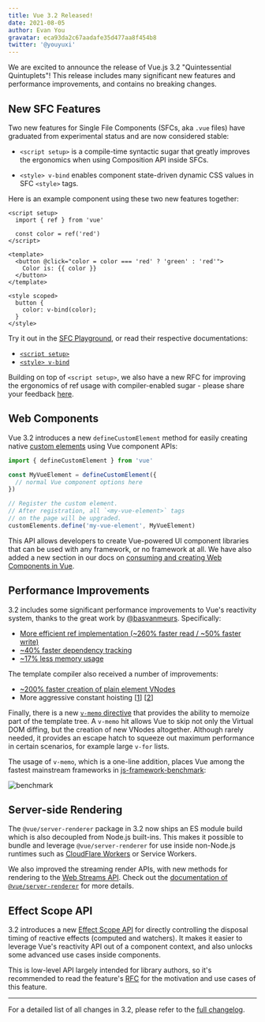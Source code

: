 ```yaml
---
title: Vue 3.2 Released!
date: 2021-08-05
author: Evan You
gravatar: eca93da2c67aadafe35d477aa8f454b8
twitter: '@youyuxi'
---
```


We are excited to announce the release of Vue.js 3.2 "Quintessential Quintuplets"! This release includes many significant new features and performance improvements, and contains no breaking changes.

<!--more-->

## New SFC Features

Two new features for Single File Components (SFCs, aka `.vue` files) have graduated from experimental status and are now considered stable:

- `<script setup>` is a compile-time syntactic sugar that greatly improves the ergonomics when using Composition API inside SFCs.

- `<style> v-bind` enables component state-driven dynamic CSS values in SFC `<style>` tags.

Here is an example component using these two new features together:

```vue
<script setup>
  import { ref } from 'vue'

  const color = ref('red')
</script>

<template>
  <button @click="color = color === 'red' ? 'green' : 'red'">
    Color is: {{ color }}
  </button>
</template>

<style scoped>
  button {
    color: v-bind(color);
  }
</style>
```

Try it out in the [SFC Playground](https://sfc.vuejs.org/#eyJBcHAudnVlIjoiPHNjcmlwdCBzZXR1cD5cbmltcG9ydCB7IHJlZiB9IGZyb20gJ3Z1ZSdcblxuY29uc3QgY29sb3IgPSByZWYoJ3JlZCcpXG48L3NjcmlwdD5cblxuPHRlbXBsYXRlPlxuICA8YnV0dG9uIEBjbGljaz1cImNvbG9yID0gY29sb3IgPT09ICdyZWQnID8gJ2dyZWVuJyA6ICdyZWQnXCI+XG4gICAgQ29sb3IgaXM6IHt7IGNvbG9yIH19XG4gIDwvYnV0dG9uPlxuPC90ZW1wbGF0ZT5cblxuPHN0eWxlIHNjb3BlZD5cbmJ1dHRvbiB7XG4gIGNvbG9yOiB2LWJpbmQoY29sb3IpO1xufVxuPC9zdHlsZT4ifQ==), or read their respective documentations:

- [`<script setup>`](https://v3.vuejs.org/api/sfc-script-setup.html)
- [`<style> v-bind`](https://v3.vuejs.org/api/sfc-style.html#state-driven-dynamic-css)

Building on top of `<script setup>`, we also have a new RFC for improving the ergonomics of ref usage with compiler-enabled sugar - please share your feedback [here](https://github.com/vuejs/rfcs/discussions/369).

## Web Components

Vue 3.2 introduces a new `defineCustomElement` method for easily creating native [custom elements](https://developer.mozilla.org/en-US/docs/Web/Web_Components/Using_custom_elements) using Vue component APIs:

```js
import { defineCustomElement } from 'vue'

const MyVueElement = defineCustomElement({
  // normal Vue component options here
})

// Register the custom element.
// After registration, all `<my-vue-element>` tags
// on the page will be upgraded.
customElements.define('my-vue-element', MyVueElement)
```

This API allows developers to create Vue-powered UI component libraries that can be used with any framework, or no framework at all. We have also added a new section in our docs on [consuming and creating Web Components in Vue](https://v3.vuejs.org/guide/web-components.html).

## Performance Improvements

3.2 includes some significant performance improvements to Vue's reactivity system, thanks to the great work by [@basvanmeurs](https://github.com/basvanmeurs). Specifically:

- [More efficient ref implementation (~260% faster read / ~50% faster write)](https://github.com/vuejs/vue-next/pull/3995)
- [~40% faster dependency tracking](https://github.com/vuejs/vue-next/pull/4017)
- [~17% less memory usage](https://github.com/vuejs/vue-next/pull/4001)

The template compiler also received a number of improvements:

- [~200% faster creation of plain element VNodes](https://github.com/vuejs/vue-next/pull/3334)
- More aggressive constant hoisting [[1](https://github.com/vuejs/vue-next/commit/b7ea7c148552874e8bce399eec9fbe565efa2f4d)] [[2](https://github.com/vuejs/vue-next/commit/02339b67d8c6fab6ee701a7c4f2773139ed007f5)]

Finally, there is a new [`v-memo` directive](https://v3.vuejs.org/api/directives.html#v-memo) that provides the ability to memoize part of the template tree. A `v-memo` hit allows Vue to skip not only the Virtual DOM diffing, but the creation of new VNodes altogether. Although rarely needed, it provides an escape hatch to squeeze out maximum performance in certain scenarios, for example large `v-for` lists.

The usage of `v-memo`, which is a one-line addition, places Vue among the fastest mainstream frameworks in [js-framework-benchmark](https://github.com/krausest/js-framework-benchmark):

![benchmark](/bench.png)

<!-- TODO update after official benchmark is updated -->

## Server-side Rendering

The `@vue/server-renderer` package in 3.2 now ships an ES module build which is also decoupled from Node.js built-ins. This makes it possible to bundle and leverage `@vue/server-renderer` for use inside non-Node.js runtimes such as [CloudFlare Workers](https://developers.cloudflare.com/workers/) or Service Workers.

We also improved the streaming render APIs, with new methods for rendering to the [Web Streams API](https://developer.mozilla.org/en-US/docs/Web/API/Streams_API). Check out the [documentation of `@vue/server-renderer`](https://github.com/vuejs/vue-next/tree/master/packages/server-renderer#streaming-api) for more details.

## Effect Scope API

3.2 introduces a new [Effect Scope API](https://v3.vuejs.org/api/effect-scope.html) for directly controlling the disposal timing of reactive effects (computed and watchers). It makes it easier to leverage Vue's reactivity API out of a component context, and also unlocks some advanced use cases inside components.

This is low-level API largely intended for library authors, so it's recommended to read the feature's [RFC](https://github.com/vuejs/rfcs/blob/master/active-rfcs/0041-reactivity-effect-scope.md) for the motivation and use cases of this feature.

---

For a detailed list of all changes in 3.2, please refer to the [full changelog](https://github.com/vuejs/vue-next/blob/master/CHANGELOG.md).
